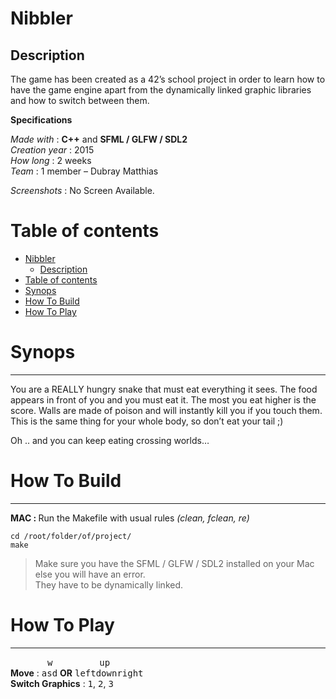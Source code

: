 <html>
<head>
<meta charset="utf-8">
<meta name="viewport" content="width=device-width, initial-scale=1.0">
<link rel="stylesheet" href="https://stackedit.io/res-min/themes/base.css" />
<script type="text/javascript" src="https://cdn.mathjax.org/mathjax/latest/MathJax.js?config=TeX-AMS_HTML"></script>
</head>
<body><div class="container"><h1 id="nibbler"><strong>Nibbler</strong></h1>



<h2 id="description">Description</h2>

<p>The game has been created as a 42’s school project in order to learn how to have the game engine apart from the dynamically linked graphic libraries and how to switch between them. </p>

<p><strong>Specifications</strong></p>

<p><em>Made with</em> : <strong>C++</strong> and <strong>SFML / GLFW / SDL2</strong> <br>
<em>Creation year</em> : 2015 <br>
<em>How long</em> : 2 weeks <br>
<em>Team</em> : 1 member – Dubray Matthias</p>

<p><em>Screenshots</em> : No Screen Available.</p>

<h1 id="table-of-contents">Table of contents</h1>

<p><div class="toc">
<ul>
<li><a href="#nibbler">Nibbler</a><ul>
<li><a href="#description">Description</a></li>
</ul>
</li>
<li><a href="#table-of-contents">Table of contents</a></li>
<li><a href="#synops">Synops</a></li>
<li><a href="#how-to-build">How To Build</a></li>
<li><a href="#how-to-play">How To Play</a></li>
</ul>
</div>
</p>



<h1 id="synops">Synops</h1>

<hr>

<p>You are a REALLY hungry snake that must eat everything it sees. The food appears in front of you and you must eat it. The most you eat higher is the score. Walls are made of poison and will instantly kill you if you touch them. This is the same thing for your whole body, so don’t eat your tail ;)</p>

<p>Oh .. and you can keep eating crossing worlds…</p>



<h1 id="how-to-build">How To Build</h1>

<hr>

<p><strong>MAC : </strong> Run the Makefile with usual rules <em>(clean, fclean, re)</em></p>

<pre><code>cd /root/folder/of/project/
make
</code></pre>

<blockquote>
  <p>Make sure you have the SFML / GLFW / SDL2 installed on your Mac else you will have an error. <br>
  They have to be dynamically linked.</p>
</blockquote>



<h1 id="how-to-play">How To Play</h1>

<hr>

<p>&nbsp;&nbsp;&nbsp;&nbsp;&nbsp;&nbsp;&nbsp;&nbsp;&nbsp;&nbsp;&nbsp;&nbsp;&nbsp;&nbsp;&nbsp;<kbd>w</kbd>&nbsp;&nbsp;&nbsp;&nbsp;&nbsp;&nbsp;&nbsp;&nbsp;&nbsp;&nbsp;&nbsp;&nbsp;&nbsp;&nbsp;&nbsp;&nbsp;&nbsp;&nbsp;&nbsp;<kbd>up</kbd> <br>
<strong>Move</strong> : <kbd>a</kbd><kbd>s</kbd><kbd>d</kbd> <strong>OR</strong> <kbd>left</kbd><kbd>down</kbd><kbd>right</kbd> <br>
<strong>Switch Graphics</strong> : <kbd>1</kbd>, <kbd>2</kbd>, <kbd>3</kbd></p></div></body>
</html>
